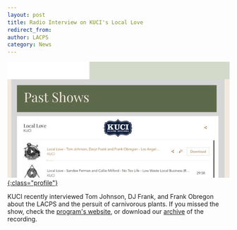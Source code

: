 ```yaml
---
layout: post
title: Radio Interview on KUCI's Local Love
redirect_from:
author: LACPS
category: News
---
```


[![KUCI Local Love LACPS interview screenshot](/assets/images/pages/kuci-local-love-lacps-radio-interview-screenshot.jpg){:class="profile"}](https://mkostrow.wixsite.com/locallocekuci/shows)

KUCI recently interviewed Tom Johnson, DJ Frank, and Frank Obregon about the LACPS and the persuit of carnivorous plants. If you missed the show, check the [program's website](https://mkostrow.wixsite.com/locallocekuci/shows), or download our [archive](/assets/files/kuci-local-love-lacps-interview.mp3) of the recording.

